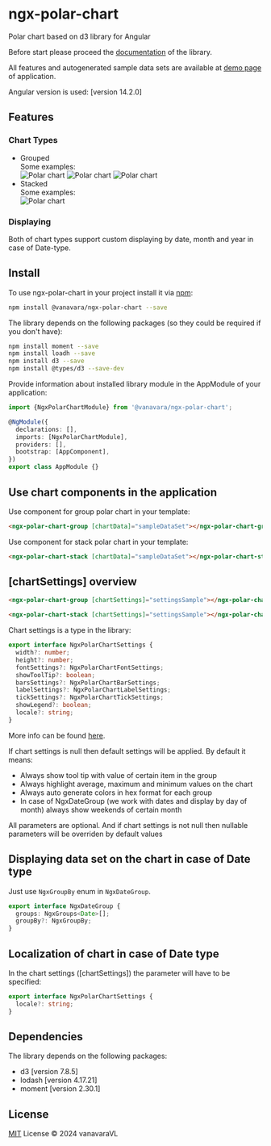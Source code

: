 # ngx-polar-chart

Polar chart based on d3 library for Angular

Before start please proceed the [documentation](https://ngx-polar-chart.vercel.app/installation) of the library.<br> 

All features and autogenerated sample data sets are available at [demo page](https://ngx-polar-chart.vercel.app) of application.

Angular version is used: [version 14.2.0]
## Features

### Chart Types

- Grouped<br>
Some examples:<br>
![Polar chart](https://github.com/vanavaraVL/ngx-polar-chart/raw/master/docs/assets/sample-one-group.png)
![Polar chart](	https://github.com/vanavaraVL/ngx-polar-chart/raw/master/docs/assets/sample-two-group.png)
![Polar chart](	https://github.com/vanavaraVL/ngx-polar-chart/raw/master/docs/assets/sample-one-series.png)
- Stacked<br>
Some examples:<br>
![Polar chart](	https://github.com/vanavaraVL/ngx-polar-chart/raw/master/docs/assets/sample-three-stack.png)

### Displaying

Both of chart types support custom displaying by date, month and year in case of Date-type.

## Install

To use ngx-polar-chart in your project install it via [npm](https://www.npmjs.com/package/@vanavara/ngx-polar-chart):

```bash
npm install @vanavara/ngx-polar-chart --save
```

The library depends on the following packages (so they could be required if you don't have):

```bash
npm install moment --save
npm install loadh --save
npm install d3 --save
npm install @types/d3 --save-dev
```

Provide information about installed library module in the AppModule of your application:

```typescript
import {NgxPolarChartModule} from '@vanavara/ngx-polar-chart';

@NgModule({
  declarations: [],
  imports: [NgxPolarChartModule],
  providers: [],
  bootstrap: [AppComponent],
})
export class AppModule {}
```



## Use chart components in the application

Use component for group polar chart in your template:

```html
<ngx-polar-chart-group [chartData]="sampleDataSet"></ngx-polar-chart-group>
```

Use component for stack polar chart in your template:

```html
<ngx-polar-chart-stack [chartData]="sampleDataSet"></ngx-polar-chart-stack>
```

## [chartSettings] overview

```html
<ngx-polar-chart-group [chartSettings]="settingsSample"></ngx-polar-chart-group>

<ngx-polar-chart-stack [chartSettings]="settingsSample"></ngx-polar-chart-stack>
```

Chart settings is a type in the library: 
```typescript
export interface NgxPolarChartSettings {
  width?: number;
  height?: number;
  fontSettings?: NgxPolarChartFontSettings;
  showToolTip?: boolean;
  barsSettings?: NgxPolarChartBarSettings;
  labelSettings?: NgxPolarChartLabelSettings;
  tickSettings?: NgxPolarChartTickSettings;
  showLegend?: boolean;
  locale?: string;
}
```

More info can be found [here](https://ngx-polar-chart.vercel.app/settings).

If chart settings is null then default settings will be applied. By default it means:
- Always show tool tip with value of certain item in the group
- Always highlight average, maximum and minimum values on the chart
- Always auto generate colors in hex format for each group
- In case of NgxDateGroup (we work with dates and display by day of month) always show weekends of certain month

All parameters are optional. And if chart settings is not null then nullable parameters will be overriden by default values

## Displaying data set on the chart in case of Date type
Just use `NgxGroupBy` enum in `NgxDateGroup`.
```typescript
export interface NgxDateGroup {
  groups: NgxGroups<Date>[];
  groupBy?: NgxGroupBy;
}
```

## Localization of chart in case of Date type
In the chart settings ([chartSettings]) the parameter will have to be specified:
```typescript
export interface NgxPolarChartSettings {
  locale?: string;
}
```

## Dependencies
The library depends on the following packages:
- d3 [version 7.8.5]
- lodash [version 4.17.21]
- moment [version 2.30.1]

## License
[MIT](https://github.com/vanavaraVL/ngx-polar-chart?tab=MIT-1-ov-file#readme) License © 2024 vanavaraVL
